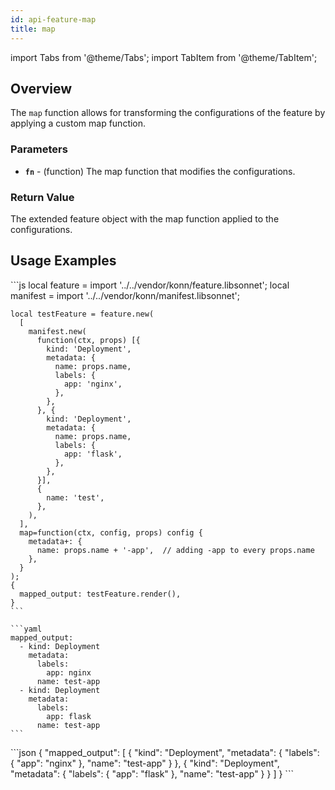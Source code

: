 ```yaml
---
id: api-feature-map
title: map
---
```


import Tabs from '@theme/Tabs';
import TabItem from '@theme/TabItem';



## Overview
The `map` function allows for transforming the configurations of the feature by applying a custom map function.
### Parameters
- **`fn`** - (function) The map function that modifies the configurations.


### Return Value
The extended feature object with the map function applied to the configurations.
## Usage Examples

<Tabs>
    <TabItem value="jsonnet" label="Jsonnet" default>
    ```js
    local feature = import '../../vendor/konn/feature.libsonnet';
    local manifest = import '../../vendor/konn/manifest.libsonnet';


    local testFeature = feature.new(
      [
        manifest.new(
          function(ctx, props) [{
            kind: 'Deployment',
            metadata: {
              name: props.name,
              labels: {
                app: 'nginx',
              },
            },
          }, {
            kind: 'Deployment',
            metadata: {
              name: props.name,
              labels: {
                app: 'flask',
              },
            },
          }],
          {
            name: 'test',
          },
        ),
      ],
      map=function(ctx, config, props) config {
        metadata+: {
          name: props.name + '-app',  // adding -app to every props.name
        },
      }
    );
    {
      mapped_output: testFeature.render(),
    }
    ```
  </TabItem>
  <TabItem value="yaml" label="YAML Output">

    ```yaml
    mapped_output:
      - kind: Deployment
        metadata:
          labels:
            app: nginx
          name: test-app
      - kind: Deployment
        metadata:
          labels:
            app: flask
          name: test-app
    ```
  </TabItem>
  <TabItem value="json" label="JSON Output">
    ```json
    {
       "mapped_output": [
          {
             "kind": "Deployment",
             "metadata": {
                "labels": {
                   "app": "nginx"
                },
                "name": "test-app"
             }
          },
          {
             "kind": "Deployment",
             "metadata": {
                "labels": {
                   "app": "flask"
                },
                "name": "test-app"
             }
          }
       ]
    }
    ```  
    </TabItem>
</Tabs>
